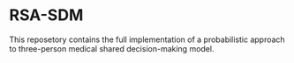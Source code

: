 # RSA-SDM
This reposetory contains the full implementation of a probabilistic approach to three-person medical shared decision-making model.
